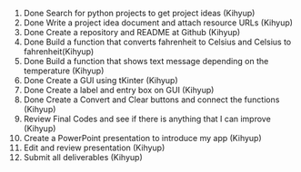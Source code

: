 1. Done Search for python projects to get project ideas (Kihyup)
2. Done Write a project idea document and attach resource URLs (Kihyup)
3. Done Create a repository and README at Github (Kihyup)
4. Done Build a function that converts fahrenheit to Celsius and Celsius to fahrenheit(Kihyup)
5. Done Build a function that shows text message depending on the temperature (Kihyup)
6. Done Create a GUI using tKinter (Kihyup)
7. Done Create a label and entry box on GUI (Kihyup)
8. Done Create a Convert and Clear buttons and connect the functions (Kihyup)
9. Review Final Codes and see if there is anything that I can improve (Kihyup)
10. Create a PowerPoint presentation to introduce my app (Kihyup)
11. Edit and review presentation (Kihyup)
12. Submit all deliverables (Kihyup)
